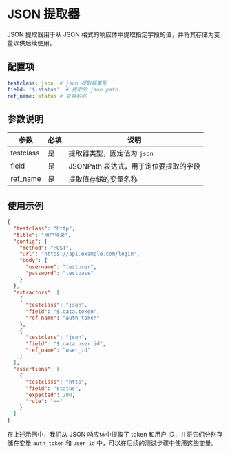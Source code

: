 # JSON 提取器

JSON 提取器用于从 JSON 格式的响应体中提取指定字段的值，并将其存储为变量以供后续使用。

## 配置项

```yaml
testclass: json  # json 提取器类型
field: '$.status'  # 提取的 json path
ref_name: status # 变量名称
```

## 参数说明

| 参数 | 必填 | 说明 |
|------|------|------|
| testclass | 是 | 提取器类型，固定值为 `json` |
| field | 是 | JSONPath 表达式，用于定位要提取的字段 |
| ref_name | 是 | 提取值存储的变量名称 |

## 使用示例

```json
{
  "testclass": "http",
  "title": "用户登录",
  "config": {
    "method": "POST",
    "url": "https://api.example.com/login",
    "body": {
      "username": "testuser",
      "password": "testpass"
    }
  },
  "extractors": [
    {
      "testclass": "json",
      "field": "$.data.token",
      "ref_name": "auth_token"
    },
    {
      "testclass": "json",
      "field": "$.data.user.id",
      "ref_name": "user_id"
    }
  ],
  "assertions": [
    {
      "testclass": "http",
      "field": "status",
      "expected": 200,
      "rule": "=="
    }
  ]
}
```

在上述示例中，我们从 JSON 响应体中提取了 token 和用户 ID，并将它们分别存储在变量 `auth_token` 和 `user_id` 中，可以在后续的测试步骤中使用这些变量。